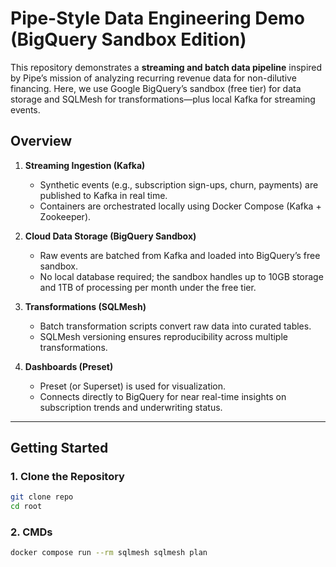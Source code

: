 # Pipe-Style Data Engineering Demo (BigQuery Sandbox Edition)

This repository demonstrates a **streaming and batch data pipeline** inspired by Pipe’s mission of analyzing recurring revenue data for non-dilutive financing. Here, we use Google BigQuery’s sandbox (free tier) for data storage and SQLMesh for transformations—plus local Kafka for streaming events.

## Overview

1. **Streaming Ingestion (Kafka)**  
   - Synthetic events (e.g., subscription sign-ups, churn, payments) are published to Kafka in real time.  
   - Containers are orchestrated locally using Docker Compose (Kafka + Zookeeper).

2. **Cloud Data Storage (BigQuery Sandbox)**  
   - Raw events are batched from Kafka and loaded into BigQuery’s free sandbox.  
   - No local database required; the sandbox handles up to 10GB storage and 1TB of processing per month under the free tier.

3. **Transformations (SQLMesh)**  
   - Batch transformation scripts convert raw data into curated tables.  
   - SQLMesh versioning ensures reproducibility across multiple transformations.

4. **Dashboards (Preset)**  
   - Preset (or Superset) is used for visualization.  
   - Connects directly to BigQuery for near real-time insights on subscription trends and underwriting status.

---

## Getting Started

### 1. Clone the Repository
```bash
git clone repo
cd root
```

### 2. CMDs
```bash
docker compose run --rm sqlmesh sqlmesh plan
```